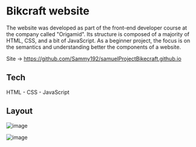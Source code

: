 # Bikcraft website

The website was developed as part of the front-end developer course at the company called "Origamid". 
Its structure is composed of a majority of HTML, CSS, and a bit of JavaScript. As a beginner project, the focus is on the semantics and understanding better the components of a website.

Site -> https://github.com/Sammy192/samuelProjectBikecraft.github.io


## Tech
HTML - CSS - JavaScript

## Layout

![image](https://github.com/Sammy192/samuelProjectBikecraft.github.io/assets/53224915/e2cb57b0-0a0b-4b53-bf14-463a48296aa1)

![image](https://github.com/Sammy192/samuelProjectBikecraft.github.io/assets/53224915/6af499b0-e0fa-46b4-92ce-3b7cde064b83)
